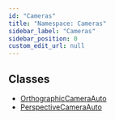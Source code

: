 ```yaml
---
id: "Cameras"
title: "Namespace: Cameras"
sidebar_label: "Cameras"
sidebar_position: 0
custom_edit_url: null
---
```


## Classes

- [OrthographicCameraAuto](../classes/Cameras.OrthographicCameraAuto.md)
- [PerspectiveCameraAuto](../classes/Cameras.PerspectiveCameraAuto.md)

